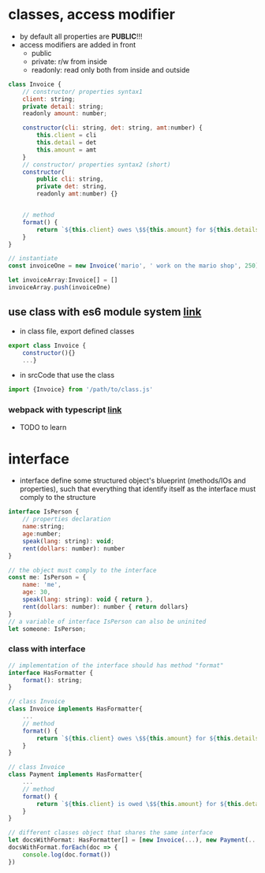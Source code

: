 # classes, access modifier
- by default all properties are **PUBLIC**!!!
- access modifiers are added in front
  - public
  - private: r/w from inside
  - readonly: read only both from inside and outside
```js
class Invoice {
    // constructor/ properties syntax1
    client: string;
    private detail: string;
    readonly amount: number;

    constructor(cli: string, det: string, amt:number) {
        this.client = cli
        this.detail = det
        this.amount = amt
    }
    // constructor/ properties syntax2 (short)
    constructor(
        public cli: string, 
        private det: string, 
        readonly amt:number) {}


    // method
    format() {
        return `${this.client} owes \$${this.amount} for ${this.details}`
    }
}

// instantiate
const invoiceOne = new Invoice('mario', ' work on the mario shop', 250)

let invoiceArray:Invoice[] = []
invoiceArray.push(invoiceOne)
```
## use class with es6 module system [link](https://www.youtube.com/watch?v=EpOPR03z4Vw&list=PL4cUxeGkcC9gUgr39Q_yD6v-bSyMwKPUI&index=14)
- in class file, export defined classes
```js
export class Invoice {
    constructor(){}
    ...}
```
- in srcCode that use the class
```js
import {Invoice} from '/path/to/class.js'
```
### webpack with typescript [link](https://www.youtube.com/watch?v=sOUhEJeJ-kI&list=PL4cUxeGkcC9hOkGbwzgYFmaxB0WiduYJC)
- TODO to learn

# interface
- interface define some structured object's blueprint (methods/IOs and properties), such that everything that identify itself as the interface must comply to the structure
```js
interface IsPerson {
    // properties declaration
    name:string;
    age:number;
    speak(lang: string): void;
    rent(dollars: number): number
}

// the object must comply to the interface
const me: IsPerson = {
    name: 'me',
    age: 30,
    speak(lang: string): void { return },
    rent(dollars: number): number { return dollars}
}
// a variable of interface IsPerson can also be uninited
let someone: IsPerson;
```

### class with interface
```js
// implementation of the interface should has method "format"
interface HasFormatter {
    format(): string;
}

// class Invoice
class Invoice implements HasFormatter{
    ...
    // method
    format() {
        return `${this.client} owes \$${this.amount} for ${this.details}`
    }
}

// class Invoice
class Payment implements HasFormatter{
    ...
    // method
    format() {
        return `${this.client} is owed \$${this.amount} for ${this.details}`
    }
}

// different classes object that shares the same interface
let docsWithFormat: HasFormatter[] = [new Invoice(...), new Payment(...)]
docsWithFormat.forEach(doc => {
    console.log(doc.format())
})
```
